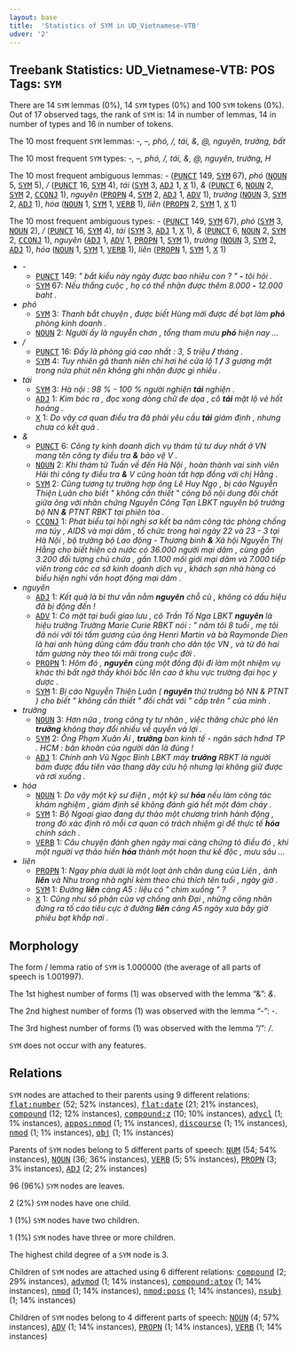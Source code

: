 ```yaml
---
layout: base
title:  'Statistics of SYM in UD_Vietnamese-VTB'
udver: '2'
---
```


## Treebank Statistics: UD_Vietnamese-VTB: POS Tags: `SYM`

There are 14 `SYM` lemmas (0%), 14 `SYM` types (0%) and 100 `SYM` tokens (0%).
Out of 17 observed tags, the rank of `SYM` is: 14 in number of lemmas, 14 in number of types and 16 in number of tokens.

The 10 most frequent `SYM` lemmas: <em>-, –, phó, /, tái, &, @, nguyên, trưởng, bất</em>

The 10 most frequent `SYM` types:  <em>-, –, phó, /, tái, &, @, nguyên, trưởng, H</em>

The 10 most frequent ambiguous lemmas: <em>-</em> (<tt><a href="vi_vtb-pos-PUNCT.html">PUNCT</a></tt> 149, <tt><a href="vi_vtb-pos-SYM.html">SYM</a></tt> 67), <em>phó</em> (<tt><a href="vi_vtb-pos-NOUN.html">NOUN</a></tt> 5, <tt><a href="vi_vtb-pos-SYM.html">SYM</a></tt> 5), <em>/</em> (<tt><a href="vi_vtb-pos-PUNCT.html">PUNCT</a></tt> 16, <tt><a href="vi_vtb-pos-SYM.html">SYM</a></tt> 4), <em>tái</em> (<tt><a href="vi_vtb-pos-SYM.html">SYM</a></tt> 3, <tt><a href="vi_vtb-pos-ADJ.html">ADJ</a></tt> 1, <tt><a href="vi_vtb-pos-X.html">X</a></tt> 1), <em>&</em> (<tt><a href="vi_vtb-pos-PUNCT.html">PUNCT</a></tt> 6, <tt><a href="vi_vtb-pos-NOUN.html">NOUN</a></tt> 2, <tt><a href="vi_vtb-pos-SYM.html">SYM</a></tt> 2, <tt><a href="vi_vtb-pos-CCONJ.html">CCONJ</a></tt> 1), <em>nguyên</em> (<tt><a href="vi_vtb-pos-PROPN.html">PROPN</a></tt> 4, <tt><a href="vi_vtb-pos-SYM.html">SYM</a></tt> 2, <tt><a href="vi_vtb-pos-ADJ.html">ADJ</a></tt> 1, <tt><a href="vi_vtb-pos-ADV.html">ADV</a></tt> 1), <em>trưởng</em> (<tt><a href="vi_vtb-pos-NOUN.html">NOUN</a></tt> 3, <tt><a href="vi_vtb-pos-SYM.html">SYM</a></tt> 2, <tt><a href="vi_vtb-pos-ADJ.html">ADJ</a></tt> 1), <em>hóa</em> (<tt><a href="vi_vtb-pos-NOUN.html">NOUN</a></tt> 1, <tt><a href="vi_vtb-pos-SYM.html">SYM</a></tt> 1, <tt><a href="vi_vtb-pos-VERB.html">VERB</a></tt> 1), <em>liên</em> (<tt><a href="vi_vtb-pos-PROPN.html">PROPN</a></tt> 2, <tt><a href="vi_vtb-pos-SYM.html">SYM</a></tt> 1, <tt><a href="vi_vtb-pos-X.html">X</a></tt> 1)

The 10 most frequent ambiguous types:  <em>-</em> (<tt><a href="vi_vtb-pos-PUNCT.html">PUNCT</a></tt> 149, <tt><a href="vi_vtb-pos-SYM.html">SYM</a></tt> 67), <em>phó</em> (<tt><a href="vi_vtb-pos-SYM.html">SYM</a></tt> 3, <tt><a href="vi_vtb-pos-NOUN.html">NOUN</a></tt> 2), <em>/</em> (<tt><a href="vi_vtb-pos-PUNCT.html">PUNCT</a></tt> 16, <tt><a href="vi_vtb-pos-SYM.html">SYM</a></tt> 4), <em>tái</em> (<tt><a href="vi_vtb-pos-SYM.html">SYM</a></tt> 3, <tt><a href="vi_vtb-pos-ADJ.html">ADJ</a></tt> 1, <tt><a href="vi_vtb-pos-X.html">X</a></tt> 1), <em>&</em> (<tt><a href="vi_vtb-pos-PUNCT.html">PUNCT</a></tt> 6, <tt><a href="vi_vtb-pos-NOUN.html">NOUN</a></tt> 2, <tt><a href="vi_vtb-pos-SYM.html">SYM</a></tt> 2, <tt><a href="vi_vtb-pos-CCONJ.html">CCONJ</a></tt> 1), <em>nguyên</em> (<tt><a href="vi_vtb-pos-ADJ.html">ADJ</a></tt> 1, <tt><a href="vi_vtb-pos-ADV.html">ADV</a></tt> 1, <tt><a href="vi_vtb-pos-PROPN.html">PROPN</a></tt> 1, <tt><a href="vi_vtb-pos-SYM.html">SYM</a></tt> 1), <em>trưởng</em> (<tt><a href="vi_vtb-pos-NOUN.html">NOUN</a></tt> 3, <tt><a href="vi_vtb-pos-SYM.html">SYM</a></tt> 2, <tt><a href="vi_vtb-pos-ADJ.html">ADJ</a></tt> 1), <em>hóa</em> (<tt><a href="vi_vtb-pos-NOUN.html">NOUN</a></tt> 1, <tt><a href="vi_vtb-pos-SYM.html">SYM</a></tt> 1, <tt><a href="vi_vtb-pos-VERB.html">VERB</a></tt> 1), <em>liên</em> (<tt><a href="vi_vtb-pos-PROPN.html">PROPN</a></tt> 1, <tt><a href="vi_vtb-pos-SYM.html">SYM</a></tt> 1, <tt><a href="vi_vtb-pos-X.html">X</a></tt> 1)


* <em>-</em>
  * <tt><a href="vi_vtb-pos-PUNCT.html">PUNCT</a></tt> 149: <em>" bắt kiểu này ngày được bao nhiêu con ? " <b>-</b> tôi hỏi .</em>
  * <tt><a href="vi_vtb-pos-SYM.html">SYM</a></tt> 67: <em>Nếu thắng cuộc , họ có thể nhận được thêm 8.000 <b>-</b> 12.000 baht .</em>
* <em>phó</em>
  * <tt><a href="vi_vtb-pos-SYM.html">SYM</a></tt> 3: <em>Thanh bắt chuyện , được biết Hùng mới được đề bạt làm <b>phó</b> phòng kinh doanh .</em>
  * <tt><a href="vi_vtb-pos-NOUN.html">NOUN</a></tt> 2: <em>Người ấy là nguyễn chơn , tổng tham mưu <b>phó</b> hiện nay ...</em>
* <em>/</em>
  * <tt><a href="vi_vtb-pos-PUNCT.html">PUNCT</a></tt> 16: <em>Đấy là phòng giá cao nhất : 3, 5 triệu <b>/</b> tháng .</em>
  * <tt><a href="vi_vtb-pos-SYM.html">SYM</a></tt> 4: <em>Tuy nhiên gã thanh niên chỉ hơi hé cửa lộ 1 <b>/</b> 3 gương mặt trong nửa phút nên không ghi nhận được gì nhiều .</em>
* <em>tái</em>
  * <tt><a href="vi_vtb-pos-SYM.html">SYM</a></tt> 3: <em>Hà nội : 98 % - 100 % người nghiện <b>tái</b> nghiện .</em>
  * <tt><a href="vi_vtb-pos-ADJ.html">ADJ</a></tt> 1: <em>Kim bóc ra , đọc xong dòng chữ đe dọa , cô <b>tái</b> mặt lộ vẻ hốt hoảng .</em>
  * <tt><a href="vi_vtb-pos-X.html">X</a></tt> 1: <em>Do vậy cơ quan điều tra đã phải yêu cầu <b>tái</b> giám định , nhưng chưa có kết quả .</em>
* <em>&</em>
  * <tt><a href="vi_vtb-pos-PUNCT.html">PUNCT</a></tt> 6: <em>Công ty kinh doanh dịch vụ thám tử tư duy nhất ở VN mang tên công ty điều tra <b>&</b> bảo vệ V .</em>
  * <tt><a href="vi_vtb-pos-NOUN.html">NOUN</a></tt> 2: <em>Khi thám tử Tuấn về đến Hà Nội , hoàn thành vai sinh viên Hải thì công ty điều tra <b>&</b> V cũng hoàn tất hợp đồng với chị Hằng .</em>
  * <tt><a href="vi_vtb-pos-SYM.html">SYM</a></tt> 2: <em>Cũng tương tự trường hợp ông Lê Huy Ngọ , bị cáo Nguyễn Thiện Luân cho biết " không cần thiết " công bố nội dung đối chất giữa ông với nhân chứng Nguyễn Công Tạn LBKT nguyên bộ trưởng bộ NN <b>&</b> PTNT RBKT tại phiên tòa .</em>
  * <tt><a href="vi_vtb-pos-CCONJ.html">CCONJ</a></tt> 1: <em>Phát biểu tại hội nghị sơ kết ba năm công tác phòng chống ma túy , AIDS và mại dâm , tổ chức trong hai ngày 22 và 23 - 3 tại Hà Nội , bộ trưởng bộ Lao động - Thương binh <b>&</b> Xã hội Nguyễn Thị Hằng cho biết hiện cả nước có 36.000 người mại dâm , cùng gần 3.200 đối tượng chủ chứa , gần 1.100 môi giới mại dâm và 7.000 tiếp viên trong các cơ sở kinh doanh dịch vụ , khách sạn nhà hàng có biểu hiện nghi vấn hoạt động mại dâm .</em>
* <em>nguyên</em>
  * <tt><a href="vi_vtb-pos-ADJ.html">ADJ</a></tt> 1: <em>Kết quả là bì thư vẫn nằm <b>nguyên</b> chỗ cũ , không có dấu hiệu đã bị động đến !</em>
  * <tt><a href="vi_vtb-pos-ADV.html">ADV</a></tt> 1: <em>Có mặt tại buổi giao lưu , cô Trần Tố Nga LBKT <b>nguyên</b> là hiệu trưởng Trường Marie Curie RBKT nói : " năm tôi 8 tuổi , mẹ tôi đã nói với tôi tấm gương của ông Henri Martin và bà Raymonde Dien là hai anh hùng dũng cảm đấu tranh cho dân tộc VN , và từ đó hai tấm gương này theo tôi mãi trong cuộc đời .</em>
  * <tt><a href="vi_vtb-pos-PROPN.html">PROPN</a></tt> 1: <em>Hôm đó , <b>nguyên</b> cùng một đồng đội đi làm một nhiệm vụ khác thì bất ngờ thấy khói bốc lên cao ở khu vực trường đại học y dược .</em>
  * <tt><a href="vi_vtb-pos-SYM.html">SYM</a></tt> 1: <em>Bị cáo Nguyễn Thiện Luân ( <b>nguyên</b> thứ trưởng bộ NN & PTNT ) cho biết " không cần thiết " đối chất với " cấp trên " của mình .</em>
* <em>trưởng</em>
  * <tt><a href="vi_vtb-pos-NOUN.html">NOUN</a></tt> 3: <em>Hơn nữa , trong công ty tư nhân , việc thăng chức phó lên <b>trưởng</b> không thay đổi nhiều về quyền và lợi .</em>
  * <tt><a href="vi_vtb-pos-SYM.html">SYM</a></tt> 2: <em>Ông Phạm Xuân Ái , <b>trưởng</b> ban kinh tế - ngân sách hđnd TP . HCM : băn khoăn của người dân là đúng !</em>
  * <tt><a href="vi_vtb-pos-ADJ.html">ADJ</a></tt> 1: <em>Chính anh Vũ Ngọc Bình LBKT máy <b>trưởng</b> RBKT là người bám được đầu tiên vào thang dây cứu hộ nhưng lại không giữ được và rơi xuống .</em>
* <em>hóa</em>
  * <tt><a href="vi_vtb-pos-NOUN.html">NOUN</a></tt> 1: <em>Do vậy một kỹ sư điện , một kỹ sư <b>hóa</b> nếu làm công tác khám nghiệm , giám định sẽ không đánh giá hết một đám cháy .</em>
  * <tt><a href="vi_vtb-pos-SYM.html">SYM</a></tt> 1: <em>Bộ Ngoại giao đang dự thảo một chương trình hành động , trong đó xác định rõ mỗi cơ quan có trách nhiệm gì để thực tế <b>hóa</b> chính sách .</em>
  * <tt><a href="vi_vtb-pos-VERB.html">VERB</a></tt> 1: <em>Câu chuyện đánh ghen ngày mai càng chứng tỏ điều đó , khi một người vợ thảo hiền <b>hóa</b> thành một hoạn thư kế độc , mưu sâu ...</em>
* <em>liên</em>
  * <tt><a href="vi_vtb-pos-PROPN.html">PROPN</a></tt> 1: <em>Ngay phía dưới là một loạt ảnh chân dung của Liên , ảnh <b>liên</b> và Nhu trong nhà nghỉ kèm theo chú thích tên tuổi , ngày giờ .</em>
  * <tt><a href="vi_vtb-pos-SYM.html">SYM</a></tt> 1: <em>Đường <b>liên</b> cảng A5 : liệu có " chìm xuồng " ?</em>
  * <tt><a href="vi_vtb-pos-X.html">X</a></tt> 1: <em>Cũng như số phận của vợ chồng anh Đại , những công nhân đứng ra tố cáo tiêu cực ở đường <b>liên</b> cảng A5 ngày xưa bây giờ phiêu bạt khắp nơi .</em>

## Morphology

The form / lemma ratio of `SYM` is 1.000000 (the average of all parts of speech is 1.001997).

The 1st highest number of forms (1) was observed with the lemma “&”: <em>&</em>.

The 2nd highest number of forms (1) was observed with the lemma “-”: <em>-</em>.

The 3rd highest number of forms (1) was observed with the lemma “/”: <em>/</em>.

`SYM` does not occur with any features.


## Relations

`SYM` nodes are attached to their parents using 9 different relations: <tt><a href="vi_vtb-dep-flat-number.html">flat:number</a></tt> (52; 52% instances), <tt><a href="vi_vtb-dep-flat-date.html">flat:date</a></tt> (21; 21% instances), <tt><a href="vi_vtb-dep-compound.html">compound</a></tt> (12; 12% instances), <tt><a href="vi_vtb-dep-compound-z.html">compound:z</a></tt> (10; 10% instances), <tt><a href="vi_vtb-dep-advcl.html">advcl</a></tt> (1; 1% instances), <tt><a href="vi_vtb-dep-appos-nmod.html">appos:nmod</a></tt> (1; 1% instances), <tt><a href="vi_vtb-dep-discourse.html">discourse</a></tt> (1; 1% instances), <tt><a href="vi_vtb-dep-nmod.html">nmod</a></tt> (1; 1% instances), <tt><a href="vi_vtb-dep-obj.html">obj</a></tt> (1; 1% instances)

Parents of `SYM` nodes belong to 5 different parts of speech: <tt><a href="vi_vtb-pos-NUM.html">NUM</a></tt> (54; 54% instances), <tt><a href="vi_vtb-pos-NOUN.html">NOUN</a></tt> (36; 36% instances), <tt><a href="vi_vtb-pos-VERB.html">VERB</a></tt> (5; 5% instances), <tt><a href="vi_vtb-pos-PROPN.html">PROPN</a></tt> (3; 3% instances), <tt><a href="vi_vtb-pos-ADJ.html">ADJ</a></tt> (2; 2% instances)

96 (96%) `SYM` nodes are leaves.

2 (2%) `SYM` nodes have one child.

1 (1%) `SYM` nodes have two children.

1 (1%) `SYM` nodes have three or more children.

The highest child degree of a `SYM` node is 3.

Children of `SYM` nodes are attached using 6 different relations: <tt><a href="vi_vtb-dep-compound.html">compound</a></tt> (2; 29% instances), <tt><a href="vi_vtb-dep-advmod.html">advmod</a></tt> (1; 14% instances), <tt><a href="vi_vtb-dep-compound-atov.html">compound:atov</a></tt> (1; 14% instances), <tt><a href="vi_vtb-dep-nmod.html">nmod</a></tt> (1; 14% instances), <tt><a href="vi_vtb-dep-nmod-poss.html">nmod:poss</a></tt> (1; 14% instances), <tt><a href="vi_vtb-dep-nsubj.html">nsubj</a></tt> (1; 14% instances)

Children of `SYM` nodes belong to 4 different parts of speech: <tt><a href="vi_vtb-pos-NOUN.html">NOUN</a></tt> (4; 57% instances), <tt><a href="vi_vtb-pos-ADV.html">ADV</a></tt> (1; 14% instances), <tt><a href="vi_vtb-pos-PROPN.html">PROPN</a></tt> (1; 14% instances), <tt><a href="vi_vtb-pos-VERB.html">VERB</a></tt> (1; 14% instances)

